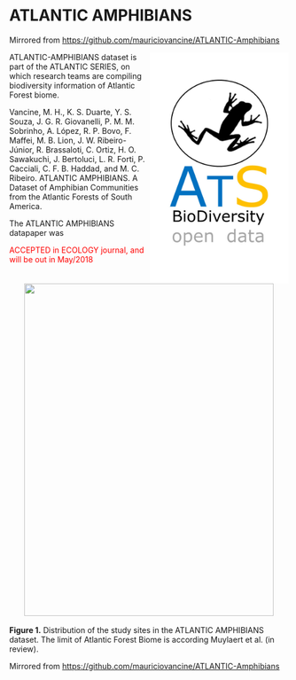 # ATLANTIC AMPHIBIANS

Mirrored from <https://github.com/mauriciovancine/ATLANTIC-Amphibians>

<img align="right" width="250" src="ats_v02_amphibians1.jpg">ATLANTIC-AMPHIBIANS dataset is part of the ATLANTIC SERIES, on which research teams are compiling biodiversity information of  Atlantic Forest biome. 

Vancine, M. H., K. S. Duarte, Y. S. Souza, J. G. R. Giovanelli, P. M. M. Sobrinho, A. López, R. P. Bovo, F. Maffei, M. B. Lion, J. W. Ribeiro-Júnior, R. Brassaloti, C. Ortiz, H. O. Sawakuchi, J. Bertoluci, L. R. Forti, P. Cacciali, C. F. B. Haddad, and M. C. Ribeiro. ATLANTIC AMPHIBIANS. A Dataset of Amphibian Communities from the Atlantic Forests of South America. 

The ATLANTIC AMPHIBIANS datapaper was <p style='color:red'>ACCEPTED  in ECOLOGY journal, and will be out in May/2018</p>

<p align="center"> 
<img src="https://github.com/mauriciovancine/ATLANTIC-Amphibians/blob/master/atlantic_amphibians_map.png" height="600" width="450">
</p>

**Figure 1.** Distribution of the study sites in the ATLANTIC AMPHIBIANS dataset. The limit of Atlantic Forest Biome is according Muylaert et al. (in review). 

Mirrored from <https://github.com/mauriciovancine/ATLANTIC-Amphibians>